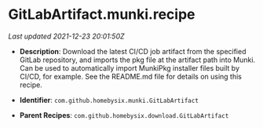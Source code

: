 # GitLabArtifact.munki.recipe

_Last updated 2021-12-23 20:01:50Z_

- **Description**: Download the latest CI/CD job artifact from the specified GitLab repository, and imports the pkg file at the artifact path into Munki. Can be used to automatically import MunkiPkg installer files built by CI/CD, for example. See the README.md file for details on using this recipe.

- **Identifier**: `com.github.homebysix.munki.GitLabArtifact`

- **Parent Recipes**: `com.github.homebysix.download.GitLabArtifact`
